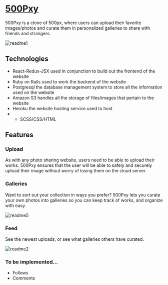 # [500Pxy](https://pxy500.herokuapp.com/?#/home)
500Pxy is a clone of 500px, where users can upload their favorite images/photos and curate them in personalized galleries to share with friends and strangers.


![readme1](https://user-images.githubusercontent.com/85578514/133949342-8bc1f842-b36c-40b3-a93b-8f6ac58c02c8.PNG)



## Technologies

 * React-Redux-JSX used in conjunction to build out the frontend of the website
 * Ruby on Rails used to work the backend of the website
 * Postgresql the database management system to store all the information used on the website
 * Amazon S3 handles all the storage of files/images that pertain to the website
 * Heroku the website hosting service used to host
 *  * SCSS/CSS/HTML 


## Features

### Upload

As with any photo sharing website, users need to be able to upload their works. 500Pxy ensures that the user will be able to safely and securely upload their image without worry of losing them on the cloud server.

### Galleries
Want to sort out your collection in ways you prefer? 500Pxy lets you curate your own photos into galleries so you can keep track of works, and organize with easy.

![readme5](https://user-images.githubusercontent.com/85578514/133949448-7a8d069e-9b70-47ef-999f-258fe7506e63.PNG)

### Feed

See the newest uploads, or see what galleries others have curated.

![readme2](https://user-images.githubusercontent.com/85578514/133949477-f4d8ccf2-e483-4045-ae4b-750a17becde8.PNG)

### To be implemented...
* Follows
* Comments
